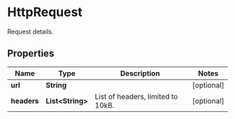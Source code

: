

# HttpRequest

Request details.

## Properties

| Name | Type | Description | Notes |
|------------ | ------------- | ------------- | -------------|
|**url** | **String** |  |  [optional] |
|**headers** | **List&lt;String&gt;** | List of headers, limited to 10kB. |  [optional] |



